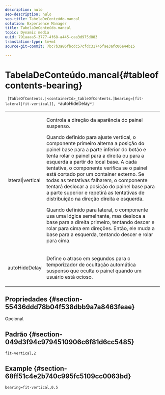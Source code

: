 ```yaml
---
description: nulo
seo-description: nulo
seo-title: TabelaDeConteúdo.mancal
solution: Experience Manager
title: TabelaDeConteúdo.mancal
topic: Dynamic media
uuid: 791aaaa5-3777-4f68-a445-caa3d975d883
translation-type: tm+mt
source-git-commit: 7bc7b3a86fbcdc57cfdc31745fae3afc06e44b15

---
```



# TabelaDeConteúdo.mancal{#tableofcontents-bearing}

` [TableOfContents.|<containerId>_tableOfContents.]bearing=[fit-lateral|fit-vertical][, *`autoHideDelay`*]`

<table id="table_5151E6EA076C4AAD8D952A09E1F17C44"> 
 <tbody> 
  <tr> 
   <td> <p> <span class="codeph"> lateral|vertical</span> </p> </td> 
   <td> <p> Controla a direção da aparência do painel suspenso. </p> <p>Quando definido para <span class="codeph"> ajuste vertical</span>, o componente primeiro alterna a posição do painel base para a parte inferior do botão e tenta rolar o painel para a direita ou para a esquerda a partir do local base. A cada tentativa, o componente verifica se o painel está cortado por um container externo. Se todas as tentativas falharem, o componente tentará deslocar a posição do painel base para a parte superior e repetirá as tentativas de distribuição na direção direita e esquerda. </p> <p>Quando definido para <span class="codeph"> lateral</span>, o componente usa uma lógica semelhante, mas desloca a base para a direita primeiro, tentando descer e rolar para cima em direções. Então, ele muda a base para a esquerda, tentando descer e rolar para cima. </p> </td> 
  </tr> 
  <tr> 
   <td> <p> <span class="codeph"><span class="varname"> autoHideDelay</span></span> </p> </td> 
   <td> <p> Define o atraso em segundos para o temporizador de ocultação automática suspenso que oculta o painel quando um usuário está ocioso. </p> </td> 
  </tr> 
 </tbody> 
</table>

## Propriedades {#section-55436ddd78b04f538dbb9a7a8463feae}

Opcional.

## Padrão {#section-049d3f94c9794510906c6f81d6cc5485}

`fit-vertical,2`

## Example {#section-68ff51c4e2b740c995fc5109cc0063bd}

`bearing=fit-vertical,0.5`
